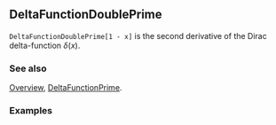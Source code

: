 ## DeltaFunctionDoublePrime

`DeltaFunctionDoublePrime[1 - x]` is the second derivative of the Dirac delta-function $\delta (x)$.

### See also

[Overview](Extra/FeynCalc.md), [DeltaFunctionPrime](DeltaFunctionPrime.md).

### Examples